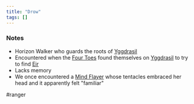 ```yaml
---
title: "Drow"
tags: []
---
```


### Notes

- Horizon Walker who guards the roots of [Yggdrasil](content/Places/Yggdrasil.md)
- Encountered when the [Four Toes](content/PCs/Four%20Toes.md) found themselves on [Yggdrasil](content/Places/Yggdrasil.md) to try to find [Eir](content/PCs/Eir.md)
- Lacks memory
- We once encountered a [Mind Flayer](content/Species/Mind%20Flayer.md) whose tentacles embraced her head and it apparently felt "familiar"

#ranger
